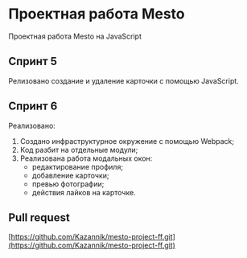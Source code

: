 # Проектная работа Mesto

Проектная работа Mesto на JavaScript

## Спринт 5

Релизовано создание и удаление карточки с помощью JavaScript.

## Спринт 6

Реализовано:

1. Создано инфраструктурное окружение с помощью Webpack;
2. Код разбит на отдельные модули;
3. Реализована работа модальных окон:
   - редактирование профиля;
   - добавление карточки;
   - превью фотографии;
   - действия лайков на карточке.

## Pull request

[https://github.com/Kazannik/mesto-project-ff.git](https://github.com/Kazannik/mesto-project-ff.git)

